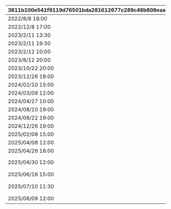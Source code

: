 |3811b100e541f9119d76501bda281612677c289c48b808eaa452932092563d07|e5d3ae224ca5e2ab6414ac5e9a9fa3a455897c6fe14dcee6ec24a46af2187f73|06a45cc67268a7820f91c13daa757c9dc774d4b70e258b9c5afe16fe4be09bea|8923361bdc34eac110f1d531024b997eb60f6ac7e756fe4be07392742c502892|75c9d9db94ecc1dee4d660ce9b7fa529c63e4eef89584e8d2931979e1504e18e|e8d5cb2c681aaa1712d3b555c8e8bca741e6f75efdaad70fb5ba40d94f851fea|5e63e882e3c9937559caa0accbcb3018b46ad2e27be6e23a308421442c5d40ab|
| --- | --- | --- | --- | --- | --- | --- |
|2022/8/8 18:00|2022/8/14 22:00||https://www.youtube.com/watch?v=P1-wIUSbS-s||2022/8/14 20:00|2022081420|
|2022/12/8 17:00|2022/12/23 12:00||https://youtu.be/MJswZwqB94g||2022/12/8 17:00|2022120817|
|2023/2/11 13:30|2023/2/11 19:30||https://youtu.be/4KJK4_U8lt0||2023/2/11 13:30|2023021113|
|2023/2/11 19:30|2023/2/12 10:00||https://youtu.be/6rsO7sgp0VE||2023/2/11 19:30|2023021119|
|2023/2/12 10:00|2023/2/12 22:00||https://youtu.be/b-vc4MCBzdc||2023/2/12 10:00|2023021210|
|2023/8/12 20:00|2023/8/12 22:10||https://youtube.com/live/HIxUyDMGPto||2023/8/12 20:00|2023081220|
|2023/10/22 20:00|2023/10/22 22:10||https://youtube.com/live/pVOkcT4KsI0||2023/10/22 20:00|2023102221|
|2023/12/26 18:00|2023/12/26 22:00||https://www.youtube.com/@priconne_redive||2023/12/26 18:00|2023122618|
|2024/02/10 15:00|2024/02/11 22:00||https://www.youtube.com/channel/UCiPSajGFI4ja74nYPU1MexA||2024/02/10 15:00|2024021015|
|2024/03/09 12:00|2024/03/09 21:05||https://www.youtube.com/@priconne_redive||2024/03/09 12:00|2024030912|
|2024/04/27 10:00|2024/04/27 22:30||https://youtube.com/live/q4nmwdceWik||2024/04/27 10:00|2024042710|
|2024/08/10 19:00|2024/08/10 23:00||https://youtube.com/live/zWczosxSvVE||2024/08/10 19:00|2024081019|
|2024/08/22 19:00|2024/08/22 22:00||https://youtube.com/live/Qp9pJyTIHE4||2024/08/22 19:00|2024082219|
|2024/12/26 19:00|2024/12/26 22:00||https://www.youtube.com/@priconne_redive/streams||2024/12/26 19:00|2024122619|
|2025/02/08 15:00|2025/02/09 22:00||https://www.youtube.com/@priconne_redive||2025/02/08 15:00|2025020815|
|2025/04/08 12:00|2025/04/14 23:59||https://questant.jp/q/9Z3V1IG9||2025/04/08 12:00|2025040812|
|2025/04/26 18:00|2025/04/26 21:00||https://youtu.be/hTkgDQ67Ylo||2025/04/26 18:00|2025042618|
|2025/04/30 12:00|2025/06/16 14:00|Cygames IDへ|https://cygames.com/games/priconne/guide/?utm_source=priconne&utm_medium=app&utm_campaign=mypage_banner|Cygames IDとの連携について|2025/04/30 12:00|2025043012|
|2025/06/16 15:00|2025/07/01 00:00|アンケートへ|https://questant.jp/q/YMHKMIS6|プレイヤーアンケート実施中！|2025/06/16 15:00|2025061615|
|2025/07/10 11:30|2025/07/15 14:29|Cygames IDへ|https://cygames.com/games/priconne/guide/?utm_source=priconne&utm_medium=app&utm_campaign=mypage_banner|Cygames IDとの連携について|2025/07/10 11:30|2025071012|
|2025/08/09 12:00|2025/08/09 23:59|配信ページへ|https://youtube.com/live/mfSAnJABuOU|生放送のお知らせ|2025/08/09 12:00|2025080912|